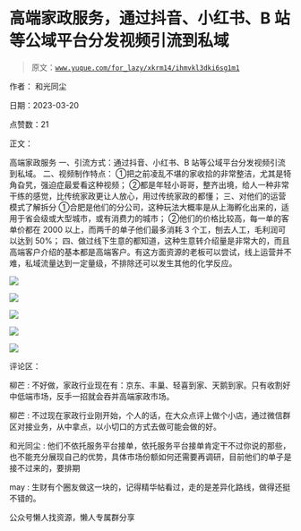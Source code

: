 # 高端家政服务，通过抖音、小红书、B 站等公域平台分发视频引流到私域

> 原文：[`www.yuque.com/for_lazy/xkrm14/ihmvkl3dki6sg1m1`](https://www.yuque.com/for_lazy/xkrm14/ihmvkl3dki6sg1m1)



作者： 和光同尘



日期：2023-03-20



点赞数：21



正文：



高端家政服务 一、引流方式：通过抖音、小红书、B 站等公域平台分发视频引流到私域。 二、视频制作特点： ①把之前凌乱不堪的家收拾的非常整洁，尤其是犄角旮旯，强迫症最爱看这种视频； ②都是年轻小哥哥，整齐出境，给人一种非常干练的感觉，比传统家政更让人放心，用过传统家政的都懂； 三、对他们的运营模式了解拆分 ①合肥是他们的分公司，这种玩法大概率是从上海孵化出来的，适用于省会级或大型城市，或有消费力的城市； ②他们的价格比较高，每一单的客单价都在 2000 以上，而两千的单子他们最多消耗 3 个工，刨去人工，毛利润可以达到 50%； 四、做过线下生意的都知道，这种生意转介绍量是非常大的，而且高端客户介绍的基本都是高端客户。有这方面资源的老板可以尝试，线上运营并不难，私域流量达到一定量级，不排除还可以发生其他的化学反应。



![](img/52d92acb9534f7e782c56ea1ac8daad1.png)



![](img/52f9013bbab2905c04b37df6a0fc0a45.png)



![](img/63599f19213e6ea09ba6d85ca61a5e60.png)



![](img/a4628e07eb714ff393cd92d190324dec.png)  

![](img/ba5f9be98876319d38e4e5186ceae2f6.png)



评论区：



柳芒 : 不好做，家政行业现在有：京东、丰巢、轻喜到家、天鹅到家。只有收割好中低端市场，反手一招就会吞并高端家政市场。



柳芒 : 不过现在家政行业刚开始，个人的话，在大众点评上做个小店，通过微信群区对接业务，从中拿点，以小切口的方式去做可能会做的好。



和光同尘 : 他们不依托服务平台接单，依托服务平台接单肯定干不过你说的那些，也不能充分展现自己的优势，具体市场份额如何还需要再调研，目前他们的单子是接不过来的，要排期



may : 生财有个圈友做这一块的，记得精华帖看过，走的是差异化路线，做得还挺不错的。



公众号懒人找资源，懒人专属群分享

